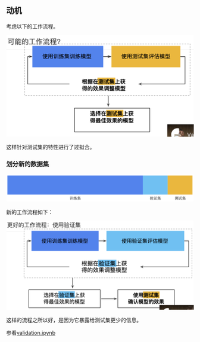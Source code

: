 ## 动机
考虑以下的工作流程。

![image-20181113171623651](assets/image-20181113171623651-2100583.png)

这样针对测试集的特性进行了过拟合。

### 划分新的数据集

![image-20181113171739675](assets/image-20181113171739675-2100659.png)

新的工作流程如下：

![image-20181113171813780](assets/image-20181113171813780-2100693.png)

这样的流程之所以好，是因为它暴露给测试集更少的信息。

参看[validation.ipynb](./validation.ipynb)

